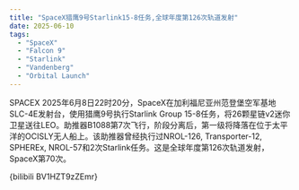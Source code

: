 ```yaml
---
title: "SpaceX猎鹰9号Starlink15-8任务,全球年度第126次轨道发射"
date: 2025-06-10
tags:
  - "SpaceX"
  - "Falcon 9"
  - "Starlink"
  - "Vandenberg"
  - "Orbital Launch"
---
```


SPACEX
2025年6月8日22时20分，SpaceX在加利福尼亚州范登堡空军基地SLC-4E发射台，使用猎鹰9号执行Starlink Group 15-8任务，将26颗星链v2迷你卫星送往LEO。助推器B1088第7次飞行，阶段分离后，第一级将降落在位于太平洋的OCISLY无人船上。该助推器曾经执行过NROL-126, Transporter-12, SPHEREx, NROL-57和2次Starlink任务。这是全球年度第126次轨道发射，SpaceX第70次。

  {bilibili BV1HZT9zZEmr}
  